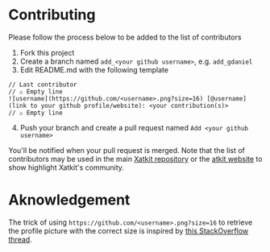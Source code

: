 # Contributing

Please follow the process below to be added to the list of contributors
1. Fork this project
2. Create a branch named `add_<your github username>`, e.g. `add_gdaniel`
3. Edit README.md with the following template
```
// Last contributor
// ⚠ Empty line
![username](https://github.com/<username>.png?size=16) [@username](link to your github profile/website): <your contribution(s)>
// ⚠ Empty line
```
4. Push your branch and create a pull request named `Add <your github username>`

You'll be notified when your pull request is merged. Note that the list of contributors may be used in the main [Xatkit repository](https://github.com/xatkit-bot-platform/xatkit) or the [atkit website](https://xatkit.com/) to show highlight Xatkit's community.

# Aknowledgement
The trick of using `https://github.com/<username>.png?size=16` to retrieve the profile picture with the correct size is inspired by [this StackOverflow thread](https://stackoverflow.com/questions/22932422/get-github-avatar-from-email-or-name).

